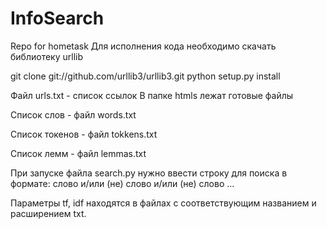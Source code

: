 # InfoSearch
Repo for hometask 
Для исполнения кода необходимо скачать библиотеку urllib

 git clone git://github.com/urllib3/urllib3.git
 python setup.py install
 
 Файл urls.txt - список ссылок
 В папке htmls лежат готовые файлы
 
Список слов - файл words.txt

Список токенов - файл tokkens.txt

Список лемм - файл lemmas.txt

При запуске файла search.py нужно ввести строку для поиска в формате: слово и/или (не) слово и/или (не) слово ...

Параметры tf, idf находятся в файлах с соответствующим названием и расширением txt.
